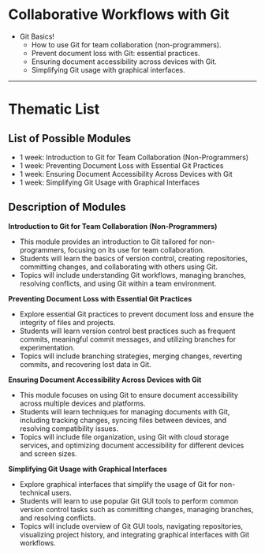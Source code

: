 # Collaborative Workflows with Git

- Git Basics!
  - How to use Git for team collaboration (non-programmers).
  - Prevent document loss with Git: essential practices.
  - Ensuring document accessibility across devices with Git.
  - Simplifying Git usage with graphical interfaces.


-----------------

# Thematic List

## List of Possible Modules

- 1 week: Introduction to Git for Team Collaboration (Non-Programmers)
- 1 week: Preventing Document Loss with Essential Git Practices
- 1 week: Ensuring Document Accessibility Across Devices with Git
- 1 week: Simplifying Git Usage with Graphical Interfaces

## Description of Modules

**Introduction to Git for Team Collaboration (Non-Programmers)**
- This module provides an introduction to Git tailored for non-programmers, focusing on its use for team collaboration.
- Students will learn the basics of version control, creating repositories, committing changes, and collaborating with others using Git.
- Topics will include understanding Git workflows, managing branches, resolving conflicts, and using Git within a team environment.

**Preventing Document Loss with Essential Git Practices**
- Explore essential Git practices to prevent document loss and ensure the integrity of files and projects.
- Students will learn version control best practices such as frequent commits, meaningful commit messages, and utilizing branches for experimentation.
- Topics will include branching strategies, merging changes, reverting commits, and recovering lost data in Git.

**Ensuring Document Accessibility Across Devices with Git**
- This module focuses on using Git to ensure document accessibility across multiple devices and platforms.
- Students will learn techniques for managing documents with Git, including tracking changes, syncing files between devices, and resolving compatibility issues.
- Topics will include file organization, using Git with cloud storage services, and optimizing document accessibility for different devices and screen sizes.

**Simplifying Git Usage with Graphical Interfaces**
- Explore graphical interfaces that simplify the usage of Git for non-technical users.
- Students will learn to use popular Git GUI tools to perform common version control tasks such as committing changes, managing branches, and resolving conflicts.
- Topics will include overview of Git GUI tools, navigating repositories, visualizing project history, and integrating graphical interfaces with Git workflows.
